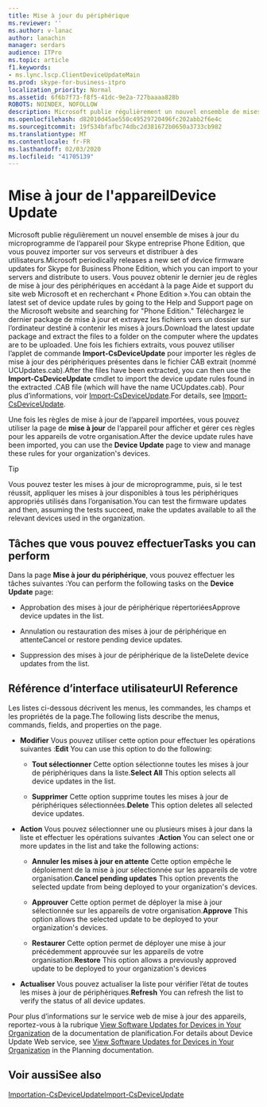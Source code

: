 ```yaml
---
title: Mise à jour du périphérique
ms.reviewer: ''
ms.author: v-lanac
author: lanachin
manager: serdars
audience: ITPro
ms.topic: article
f1.keywords:
- ms.lync.lscp.ClientDeviceUpdateMain
ms.prod: skype-for-business-itpro
localization_priority: Normal
ms.assetid: 6f6b7f73-f8f5-41dc-9e2a-727baaaa828b
ROBOTS: NOINDEX, NOFOLLOW
description: Microsoft publie régulièrement un nouvel ensemble de mises à jour du microprogramme de l’appareil pour Skype entreprise Phone Edition, que vous pouvez importer sur vos serveurs et distribuer à des utilisateurs. Vous pouvez obtenir les dernières mises à jour de l’appareil en accédant à la page aide et support sur le site Web de Microsoft et en recherchant forPhone Edition. Téléchargez le package de mise à jour le plus récent et extrayez les fichiers dans un dossier sur l’ordinateur sur lequel les mises à jour doivent être téléchargées. Une fois les fichiers extraits, vous pouvez utiliser l’applet de commande Import-CsDeviceUpdate pour importer les règles de mise à jour des périphériques présentes dans le fichier CAB extrait (nommé UCUpdates.cab). Pour plus d’informations, voir Import-CsDeviceUpdate.
ms.openlocfilehash: d82010d45ae550c49529720496fc202abb2f6e4c
ms.sourcegitcommit: 19f534bfafbc74dbc2d381672b0650a3733cb982
ms.translationtype: MT
ms.contentlocale: fr-FR
ms.lasthandoff: 02/03/2020
ms.locfileid: "41705139"
---
```

# <a name="device-update"></a><span data-ttu-id="8f1c5-106">Mise à jour de l'appareil</span><span class="sxs-lookup"><span data-stu-id="8f1c5-106">Device Update</span></span>

<span data-ttu-id="8f1c5-107">Microsoft publie régulièrement un nouvel ensemble de mises à jour du microprogramme de l’appareil pour Skype entreprise Phone Edition, que vous pouvez importer sur vos serveurs et distribuer à des utilisateurs.</span><span class="sxs-lookup"><span data-stu-id="8f1c5-107">Microsoft periodically releases a new set of device firmware updates for Skype for Business Phone Edition, which you can import to your servers and distribute to users.</span></span> <span data-ttu-id="8f1c5-108">Vous pouvez obtenir le dernier jeu de règles de mise à jour des périphériques en accédant à la page Aide et support du site web Microsoft et en recherchant « Phone Edition ».</span><span class="sxs-lookup"><span data-stu-id="8f1c5-108">You can obtain the latest set of device update rules by going to the Help and Support page on the Microsoft website and searching for "Phone Edition."</span></span> <span data-ttu-id="8f1c5-109">Téléchargez le dernier package de mise à jour et extrayez les fichiers vers un dossier sur l’ordinateur destiné à contenir les mises à jours.</span><span class="sxs-lookup"><span data-stu-id="8f1c5-109">Download the latest update package and extract the files to a folder on the computer where the updates are to be uploaded.</span></span> <span data-ttu-id="8f1c5-110">Une fois les fichiers extraits, vous pouvez utiliser l’applet de commande **Import-CsDeviceUpdate** pour importer les règles de mise à jour des périphériques présentes dans le fichier CAB extrait (nommé UCUpdates.cab).</span><span class="sxs-lookup"><span data-stu-id="8f1c5-110">After the files have been extracted, you can then use the **Import-CsDeviceUpdate** cmdlet to import the device update rules found in the extracted .CAB file (which will have the name UCUpdates.cab).</span></span> <span data-ttu-id="8f1c5-111">Pour plus d’informations, voir [Import-CsDeviceUpdate](https://docs.microsoft.com/powershell/module/skype/import-csdeviceupdate?view=skype-ps).</span><span class="sxs-lookup"><span data-stu-id="8f1c5-111">For details, see [Import-CsDeviceUpdate](https://docs.microsoft.com/powershell/module/skype/import-csdeviceupdate?view=skype-ps).</span></span>

<span data-ttu-id="8f1c5-112">Une fois les règles de mise à jour de l’appareil importées, vous pouvez utiliser la page de **mise à jour** de l’appareil pour afficher et gérer ces règles pour les appareils de votre organisation.</span><span class="sxs-lookup"><span data-stu-id="8f1c5-112">After the device update rules have been imported, you can use the **Device Update** page to view and manage these rules for your organization's devices.</span></span>

> [!TIP]
> <span data-ttu-id="8f1c5-113">Vous pouvez tester les mises à jour de microprogramme, puis, si le test réussit, appliquer les mises à jour disponibles à tous les périphériques appropriés utilisés dans l’organisation.</span><span class="sxs-lookup"><span data-stu-id="8f1c5-113">You can test the firmware updates and then, assuming the tests succeed, make the updates available to all the relevant devices used in the organization.</span></span>

## <a name="tasks-you-can-perform"></a><span data-ttu-id="8f1c5-114">Tâches que vous pouvez effectuer</span><span class="sxs-lookup"><span data-stu-id="8f1c5-114">Tasks you can perform</span></span>

<span data-ttu-id="8f1c5-115">Dans la page **Mise à jour du périphérique**, vous pouvez effectuer les tâches suivantes :</span><span class="sxs-lookup"><span data-stu-id="8f1c5-115">You can perform the following tasks on the **Device Update** page:</span></span>

- <span data-ttu-id="8f1c5-116">Approbation des mises à jour de périphérique répertoriées</span><span class="sxs-lookup"><span data-stu-id="8f1c5-116">Approve device updates in the list.</span></span>

- <span data-ttu-id="8f1c5-117">Annulation ou restauration des mises à jour de périphérique en attente</span><span class="sxs-lookup"><span data-stu-id="8f1c5-117">Cancel or restore pending device updates.</span></span>

- <span data-ttu-id="8f1c5-118">Suppression des mises à jour de périphérique de la liste</span><span class="sxs-lookup"><span data-stu-id="8f1c5-118">Delete device updates from the list.</span></span>

## <a name="ui-reference"></a><span data-ttu-id="8f1c5-119">Référence d’interface utilisateur</span><span class="sxs-lookup"><span data-stu-id="8f1c5-119">UI Reference</span></span>

<span data-ttu-id="8f1c5-120">Les listes ci-dessous décrivent les menus, les commandes, les champs et les propriétés de la page.</span><span class="sxs-lookup"><span data-stu-id="8f1c5-120">The following lists describe the menus, commands, fields, and properties on the page.</span></span>

- <span data-ttu-id="8f1c5-121">**Modifier** Vous pouvez utiliser cette option pour effectuer les opérations suivantes :</span><span class="sxs-lookup"><span data-stu-id="8f1c5-121">**Edit** You can use this option to do the following:</span></span>

  - <span data-ttu-id="8f1c5-122">**Tout sélectionner** Cette option sélectionne toutes les mises à jour de périphériques dans la liste.</span><span class="sxs-lookup"><span data-stu-id="8f1c5-122">**Select All** This option selects all device updates in the list.</span></span>

  - <span data-ttu-id="8f1c5-123">**Supprimer** Cette option supprime toutes les mises à jour de périphériques sélectionnées.</span><span class="sxs-lookup"><span data-stu-id="8f1c5-123">**Delete** This option deletes all selected device updates.</span></span>

- <span data-ttu-id="8f1c5-124">**Action** Vous pouvez sélectionner une ou plusieurs mises à jour dans la liste et effectuer les opérations suivantes :</span><span class="sxs-lookup"><span data-stu-id="8f1c5-124">**Action** You can select one or more updates in the list and take the following actions:</span></span>

  - <span data-ttu-id="8f1c5-125">**Annuler les mises à jour en attente** Cette option empêche le déploiement de la mise à jour sélectionnée sur les appareils de votre organisation.</span><span class="sxs-lookup"><span data-stu-id="8f1c5-125">**Cancel pending updates** This option prevents the selected update from being deployed to your organization's devices.</span></span>

  - <span data-ttu-id="8f1c5-126">**Approuver** Cette option permet de déployer la mise à jour sélectionnée sur les appareils de votre organisation.</span><span class="sxs-lookup"><span data-stu-id="8f1c5-126">**Approve** This option allows the selected update to be deployed to your organization's devices.</span></span>

  - <span data-ttu-id="8f1c5-127">**Restaurer** Cette option permet de déployer une mise à jour précédemment approuvée sur les appareils de votre organisation.</span><span class="sxs-lookup"><span data-stu-id="8f1c5-127">**Restore** This option allows a previously approved update to be deployed to your organization's devices</span></span>

- <span data-ttu-id="8f1c5-128">**Actualiser** Vous pouvez actualiser la liste pour vérifier l’état de toutes les mises à jour de périphériques.</span><span class="sxs-lookup"><span data-stu-id="8f1c5-128">**Refresh** You can refresh the list to verify the status of all device updates.</span></span>

<span data-ttu-id="8f1c5-129">Pour plus d’informations sur le service web de mise à jour des appareils, reportez-vous à la rubrique [View Software Updates for Devices in Your Organization](https://technet.microsoft.com/library/d2cca12b-ed43-4e1f-90ab-d14bca8b482c.aspx) de la documentation de planification.</span><span class="sxs-lookup"><span data-stu-id="8f1c5-129">For details about Device Update Web service, see [View Software Updates for Devices in Your Organization](https://technet.microsoft.com/library/d2cca12b-ed43-4e1f-90ab-d14bca8b482c.aspx) in the Planning documentation.</span></span>
## <a name="see-also"></a><span data-ttu-id="8f1c5-130">Voir aussi</span><span class="sxs-lookup"><span data-stu-id="8f1c5-130">See also</span></span>

[<span data-ttu-id="8f1c5-131">Importation-CsDeviceUpdate</span><span class="sxs-lookup"><span data-stu-id="8f1c5-131">Import-CsDeviceUpdate</span></span>](https://docs.microsoft.com/powershell/module/skype/import-csdeviceupdate?view=skype-ps)
